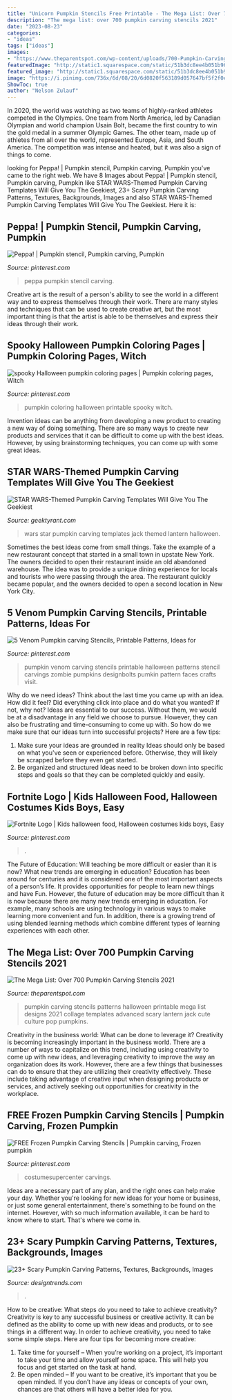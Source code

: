 ```yaml
---
title: "Unicorn Pumpkin Stencils Free Printable - The Mega List: Over 700 Pumpkin Carving Stencils 2021"
description: "The mega list: over 700 pumpkin carving stencils 2021"
date: "2023-08-23"
categories:
- "ideas"
tags: ["ideas"]
images:
- "https://www.theparentspot.com/wp-content/uploads/700-Pumpkin-Carving-Stencils-Collage.jpg"
featuredImage: "http://static1.squarespace.com/static/51b3dc8ee4b051b96ceb10de/51ce6099e4b0d911b4489b79/580664d0b3db2b7c7410c5bf/1476814811555/star-wars-themed-pumpkin-carving-templates-social.jpg?format=1000w"
featured_image: "http://static1.squarespace.com/static/51b3dc8ee4b051b96ceb10de/51ce6099e4b0d911b4489b79/580664d0b3db2b7c7410c5bf/1476814811555/star-wars-themed-pumpkin-carving-templates-social.jpg?format=1000w"
image: "https://i.pinimg.com/736x/6d/08/20/6d0820f563189d057647bf5f2f0eb79a.jpg"
ShowToc: true
author: "Nelson Zulauf"
---
```



In 2020, the world was watching as two teams of highly-ranked athletes competed in the Olympics. One team from North America, led by Canadian Olympian and world champion Usain Bolt, became the first country to win the gold medal in a summer Olympic Games. The other team, made up of athletes from all over the world, represented Europe, Asia, and South America. The competition was intense and heated, but it was also a sign of things to come.

	

		
looking for Peppa! | Pumpkin stencil, Pumpkin carving, Pumpkin you've came to the right web. We have 8 Images about Peppa! | Pumpkin stencil, Pumpkin carving, Pumpkin like STAR WARS-Themed Pumpkin Carving Templates Will Give You The Geekiest, 23+ Scary Pumpkin Carving Patterns, Textures, Backgrounds, Images and also STAR WARS-Themed Pumpkin Carving Templates Will Give You The Geekiest. Here it is:
		
    
## Peppa! | Pumpkin Stencil, Pumpkin Carving, Pumpkin

<img loading=lazy src="https://i.pinimg.com/736x/e6/d6/51/e6d651c6ed47f7728bdff64229ed1ccc.jpg" onerror="this.onerror=null;this.src='https://tse2.mm.bing.net/th?id=OIP.JaSEjJEL1UwHKwdi8eDhFwHaJX&amp;pid=15.1';" alt="Peppa! | Pumpkin stencil, Pumpkin carving, Pumpkin">

_Source: pinterest.com_

>peppa pumpkin stencil carving. 

	

Creative art is the result of a person's ability to see the world in a different way and to express themselves through their work. There are many styles and techniques that can be used to create creative art, but the most important thing is that the artist is able to be themselves and express their ideas through their work.

    
## Spooky Halloween Pumpkin Coloring Pages | Pumpkin Coloring Pages, Witch

<img loading=lazy src="https://i.pinimg.com/736x/6d/08/20/6d0820f563189d057647bf5f2f0eb79a.jpg" onerror="this.onerror=null;this.src='https://tse1.mm.bing.net/th?id=OIP.sYMJCCujAMyAY9CyCxS1IQAAAA&amp;pid=15.1';" alt="spooky Halloween pumpkin coloring pages | Pumpkin coloring pages, Witch">

_Source: pinterest.com_

>pumpkin coloring halloween printable spooky witch. 

	

Invention ideas can be anything from developing a new product to creating a new way of doing something. There are so many ways to create new products and services that it can be difficult to come up with the best ideas. However, by using brainstorming techniques, you can come up with some great ideas.

    
## STAR WARS-Themed Pumpkin Carving Templates Will Give You The Geekiest

<img loading=lazy src="http://static1.squarespace.com/static/51b3dc8ee4b051b96ceb10de/51ce6099e4b0d911b4489b79/580664d0b3db2b7c7410c5bf/1476814811555/star-wars-themed-pumpkin-carving-templates-social.jpg?format=1000w" onerror="this.onerror=null;this.src='https://tse4.mm.bing.net/th?id=OIP.Mvj6gUei3W-mP11S210SYgHaEK&amp;pid=15.1';" alt="STAR WARS-Themed Pumpkin Carving Templates Will Give You The Geekiest">

_Source: geektyrant.com_

>wars star pumpkin carving templates jack themed lantern halloween. 

	

Sometimes the best ideas come from small things. Take the example of a new restaurant concept that started in a small town in upstate New York. The owners decided to open their restaurant inside an old abandoned warehouse. The idea was to provide a unique dining experience for locals and tourists who were passing through the area. The restaurant quickly became popular, and the owners decided to open a second location in New York City.

    
## 5 Venom Pumpkin Carving Stencils, Printable Patterns, Ideas For

<img loading=lazy src="https://i.pinimg.com/736x/8d/55/c7/8d55c73994a2ab6fd707f6e67504c7e8.jpg" onerror="this.onerror=null;this.src='https://tse4.mm.bing.net/th?id=OIP.rmkm2noTz8YWIQeIWo0QkAHaDt&amp;pid=15.1';" alt="5 Venom Pumpkin carving Stencils, Printable Patterns, Ideas for">

_Source: pinterest.com_

>pumpkin venom carving stencils printable halloween patterns stencil carvings zombie pumpkins designbolts pumkin pattern faces crafts visit. 

	

Why do we need ideas?
Think about the last time you came up with an idea. How did it feel? Did everything click into place and do what you wanted? If not, why not?
Ideas are essential to our success. Without them, we would be at a disadvantage in any field we choose to pursue. However, they can also be frustrating and time-consuming to come up with. So how do we make sure that our ideas turn into successful projects? Here are a few tips: 

1) Make sure your ideas are grounded in reality 
Ideas should only be based on what you've seen or experienced before. Otherwise, they will likely be scrapped before they even get started. 
2) Be organized and structured 
Ideas need to be broken down into specific steps and goals so that they can be completed quickly and easily.

    
## Fortnite Logo | Kids Halloween Food, Halloween Costumes Kids Boys, Easy

<img loading=lazy src="https://i.pinimg.com/736x/7d/28/5e/7d285eaabd834893035fe8b26a49f349.jpg" onerror="this.onerror=null;this.src='https://tse1.mm.bing.net/th?id=OIP.Cqt4mqg7H0bGNnYmk15ybwHaJ4&amp;pid=15.1';" alt="Fortnite Logo | Kids halloween food, Halloween costumes kids boys, Easy">

_Source: pinterest.com_

>. 

	

The Future of Education: Will teaching be more difficult or easier than it is now? What new trends are emerging in education?
Education has been around for centuries and it is considered one of the most important aspects of a person’s life. It provides opportunities for people to learn new things and have Fun. However, the future of education may be more difficult than it is now because there are many new trends emerging in education. For example, many schools are using technology in various ways to make learning more convenient and fun. In addition, there is a growing trend of using blended learning methods which combine different types of learning experiences with each other.

    
## The Mega List: Over 700 Pumpkin Carving Stencils 2021

<img loading=lazy src="https://www.theparentspot.com/wp-content/uploads/700-Pumpkin-Carving-Stencils-Collage.jpg" onerror="this.onerror=null;this.src='https://tse1.mm.bing.net/th?id=OIP.eC8cmC1DCFmONhPhAarHtwHaKg&amp;pid=15.1';" alt="The Mega List: Over 700 Pumpkin Carving Stencils 2021">

_Source: theparentspot.com_

>pumpkin carving stencils patterns halloween printable mega list designs 2021 collage templates advanced scary lantern jack cute culture pop pumpkins. 

	

Creativity in the business world: What can be done to leverage it?
Creativity is becoming increasingly important in the business world. There are a number of ways to capitalize on this trend, including using creativity to come up with new ideas, and leveraging creativity to improve the way an organization does its work. However, there are a few things that businesses can do to ensure that they are utilizing their creativity effectively. These include taking advantage of creative input when designing products or services, and actively seeking out opportunities for creativity in the workplace.

    
## FREE Frozen Pumpkin Carving Stencils | Pumpkin Carving, Frozen Pumpkin

<img loading=lazy src="https://i.pinimg.com/736x/8d/ea/3f/8dea3f3c68d463a1cd4bfe728878df8c.jpg" onerror="this.onerror=null;this.src='https://tse1.mm.bing.net/th?id=OIP.rAtuxqa0gjpdUhuW4YHy3wHaLn&amp;pid=15.1';" alt="FREE Frozen Pumpkin Carving Stencils | Pumpkin carving, Frozen pumpkin">

_Source: pinterest.com_

>costumesupercenter carvings. 

	

Ideas are a necessary part of any plan, and the right ones can help make your day. Whether you're looking for new ideas for your home or business, or just some general entertainment, there's something to be found on the internet. However, with so much information available, it can be hard to know where to start. That's where we come in.

    
## 23+ Scary Pumpkin Carving Patterns, Textures, Backgrounds, Images

<img loading=lazy src="https://images.designtrends.com/wp-content/uploads/2016/02/16120811/New-Zombie-Scary-Pumpkin-Carving-Patterns.jpg" onerror="this.onerror=null;this.src='https://tse1.mm.bing.net/th?id=OIP.7OT17Vk2TdU1ym9bCrzVOwHaJj&amp;pid=15.1';" alt="23+ Scary Pumpkin Carving Patterns, Textures, Backgrounds, Images">

_Source: designtrends.com_

>. 

	

How to be creative: What steps do you need to take to achieve creativity?
Creativity is key to any successful business or creative activity. It can be defined as the ability to come up with new ideas and products, or to see things in a different way. In order to achieve creativity, you need to take some simple steps. Here are four tips for becoming more creative: 
1) Take time for yourself – When you’re working on a project, it’s important to take your time and allow yourself some space. This will help you focus and get started on the task at hand. 
2) Be open minded – If you want to be creative, it’s important that you be open minded. If you don’t have any ideas or concepts of your own, chances are that others will have a better idea for you.

